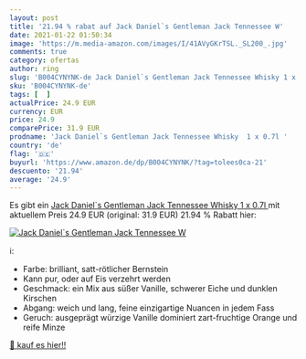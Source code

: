 ```yaml
---
layout: post
title: '21.94 % rabat auf Jack Daniel`s Gentleman Jack Tennessee W'
date: 2021-01-22 01:50:34
image: 'https://m.media-amazon.com/images/I/41AVyGKrTSL._SL200_.jpg'
comments: true
category: ofertas
author: ring
slug: 'B004CYNYNK-de Jack Daniel`s Gentleman Jack Tennessee Whisky 1 x 0.7l'
sku: 'B004CYNYNK-de'
tags: [  ]
actualPrice: 24.9 EUR
currency: EUR
price: 24.9
comparePrice: 31.9 EUR
prodname: 'Jack Daniel`s Gentleman Jack Tennessee Whisky  1 x 0.7l '
country: 'de'
flag: '🇩🇪'
buyurl: 'https://www.amazon.de/dp/B004CYNYNK/?tag=tolees0ca-21'
descuento: '21.94'
average: '24.9'
---
```


Es gibt ein [Jack Daniel`s Gentleman Jack Tennessee Whisky  1 x 0.7l ](https://www.amazon.de/dp/B004CYNYNK/?tag=tolees0ca-21) mit aktuellem Preis 24.9 EUR (original: 31.9 EUR) 21.94 % Rabatt hier:

[![Jack Daniel`s Gentleman Jack Tennessee W](https://m.media-amazon.com/images/I/41AVyGKrTSL._SL200_.jpg)](https://www.amazon.de/dp/B004CYNYNK/?tag=tolees0ca-21)

ℹ️:

- Farbe: brilliant, satt-rötlicher Bernstein
- Kann pur, oder auf Eis verzehrt werden
- Geschmack: ein Mix aus süßer Vanille, schwerer Eiche und dunklen Kirschen
- Abgang: weich und lang, feine einzigartige Nuancen in jedem Fass
- Geruch: ausgeprägt würzige Vanille dominiert zart-fruchtige Orange und reife Minze

[🛒 kauf es hier!!](https://www.amazon.de/dp/B004CYNYNK/?tag=tolees0ca-21)
